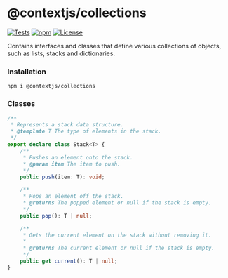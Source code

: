 # @contextjs/collections

[![Tests](https://github.com/contextjs/context/actions/workflows/tests.yaml/badge.svg?branch=main)](https://github.com/contextjs/context/actions/workflows/tests.yaml)
[![npm](https://badgen.net/npm/v/@contextjs/collections?cache=300)](https://www.npmjs.com/package/@contextjs/collections)
[![License](https://badgen.net/static/license/MIT)](https://github.com/contextjs/context/blob/main/LICENSE)

Contains interfaces and classes that define various collections of objects, such as lists, stacks and dictionaries.

### Installation

```
npm i @contextjs/collections
```

### Classes

```typescript
/**
 * Represents a stack data structure.
 * @template T The type of elements in the stack.
 */
export declare class Stack<T> {
    /**
     * Pushes an element onto the stack.
     * @param item The item to push.
     */
    public push(item: T): void;

    /**
     * Pops an element off the stack.
     * @returns The popped element or null if the stack is empty.
     */
    public pop(): T | null;

    /**
     * Gets the current element on the stack without removing it.
     * 
     * @returns The current element or null if the stack is empty.
     */
    public get current(): T | null;
}
```